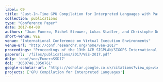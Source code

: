 ```yaml
---
label: C9
title: "Just-In-Time GPU Compilation for Interpreted Languages with Partial Evaluation"
collection: publications
type: "Conference Paper"
date: 2017-04-08
authors: "Juan Fumero, Michel Steuwer, Lukas Stadler, and Christophe Dubach"
short-venue: VEE
venue: "International Conference on Virtual Execution Environments"
venue-url: "http://conf.researchr.org/home/vee-2017"
proceedings: "Proceedings of the 13th ACM SIGPLAN/SIGOPS International Conference on Virtual Execution Environments, VEE 2017, Xi'an, China, April 8-9, 2017"
paperurl: '/files/publications/2017/VEE-2017.pdf'
dblp: 'conf/vee/FumeroSSD17'
doi: '3050748.3050761'
google-scholar-url: "https://scholar.google.co.uk/citations?view_op=view_citation&hl=en&user=XdXJRZEAAAAJ&cstart=20&citation_for_view=XdXJRZEAAAAJ:Wp0gIr-vW9MC"
projects: ['GPU Compilation for Interpreted Languages']
---
```

